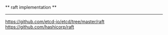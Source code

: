 ** raft implementation **
*** 

https://github.com/etcd-io/etcd/tree/master/raft <br>
https://github.com/hashicorp/raft
